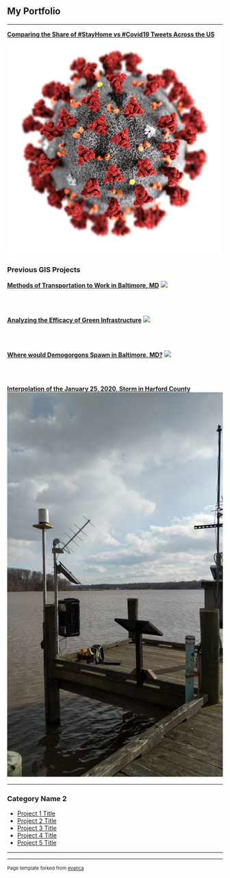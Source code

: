 ## My Portfolio

---

[**Comparing the Share of #StayHome vs #Covid19 Tweets Across the US**](/Projects/RTweet)
<img src="images/Coronavirus-CDC-645x645.jpg"/>

### Previous GIS Projects 

[**Methods of Transportation to Work in Baltimore, MD**](/Projects/transportation)
<img src="images/Project4_383.JPG"/>

<br><br>

[**Analyzing the Efficacy of Green Infrastructure**](/Projects/efficacy_of_green_infra)
<img src="images/pennino_419.JPG"/>

<br><br>

[**Where would Demogorgons Spawn in Baltimore, MD?**](/Projects/demogorgon)
<img src="images/stranger thigns.jpg"/>

<br><br>

[**Interpolation of the January 25, 2020, Storm in Harford County**](https://ngiro1.github.io/qgis2web_2020_02_18-15_04_48_049557/index.html)
<img src="images/OtterPt_RainGage.jpg"/>

---

### Category Name 2

- [Project 1 Title](http://example.com/)
- [Project 2 Title](http://example.com/)
- [Project 3 Title](http://example.com/)
- [Project 4 Title](http://example.com/)
- [Project 5 Title](http://example.com/)

---




---
<p style="font-size:11px">Page template forked from <a href="https://github.com/evanca/quick-portfolio">evanca</a></p>
<!-- Remove above link if you don't want to attibute -->

